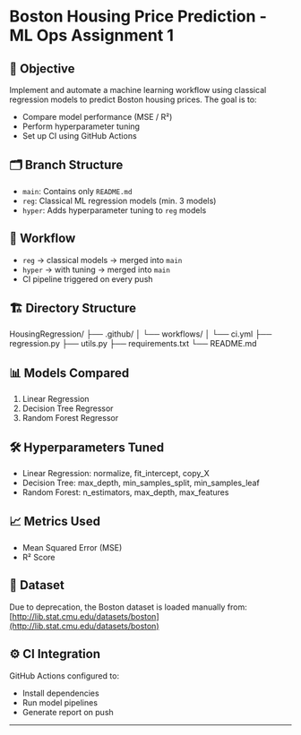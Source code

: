 # Boston Housing Price Prediction - ML Ops Assignment 1

## 📌 Objective
Implement and automate a machine learning workflow using classical regression models to predict Boston housing prices. The goal is to:
- Compare model performance (MSE / R²)
- Perform hyperparameter tuning
- Set up CI using GitHub Actions

## 🗂 Branch Structure
- `main`: Contains only `README.md`
- `reg`: Classical ML regression models (min. 3 models)
- `hyper`: Adds hyperparameter tuning to `reg` models

## 🔧 Workflow
- `reg` → classical models → merged into `main`
- `hyper` → with tuning → merged into `main`
- CI pipeline triggered on every push

## 🏗 Directory Structure

HousingRegression/
├── .github/
│ └── workflows/
│ └── ci.yml
├── regression.py
├── utils.py
├── requirements.txt
└── README.md

## 📊 Models Compared
1. Linear Regression
2. Decision Tree Regressor
3. Random Forest Regressor

## 🛠 Hyperparameters Tuned
- Linear Regression: normalize, fit_intercept, copy_X
- Decision Tree: max_depth, min_samples_split, min_samples_leaf
- Random Forest: n_estimators, max_depth, max_features

## 📈 Metrics Used
- Mean Squared Error (MSE)
- R² Score

## 📎 Dataset
Due to deprecation, the Boston dataset is loaded manually from:
[http://lib.stat.cmu.edu/datasets/boston](http://lib.stat.cmu.edu/datasets/boston)

## ⚙ CI Integration
GitHub Actions configured to:
- Install dependencies
- Run model pipelines
- Generate report on push

---

